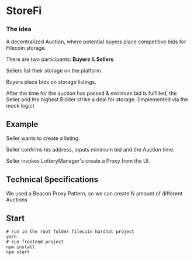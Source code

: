 # StoreFi

### The idea

A decentralized Auction, where potential buyers place competitive bids for Filecoin storage.

There are two participants: **Buyers** & **Sellers**

Sellers list their storage on the platform.

Buyers place bids on storage listings.

After the time for the auction has passed & minimum bid is fulfilled, the Seller and the highest Bidder strike a deal for storage.
(Implemented via the mock logic)

## Example

Seller wants to create a listing.

Seller confirms his address, inputs minimum bid and the Auction time.

Seller invokes LotteryManager's create a Proxy from the UI.


## Technical Specifications

We used a Beacon Proxy Pattern, so we can create N amount of different Auctions

## Start

```shell
# run in the root folder filecoin hardhat project
yarn
# run frontend project
npm install
npm start
```
